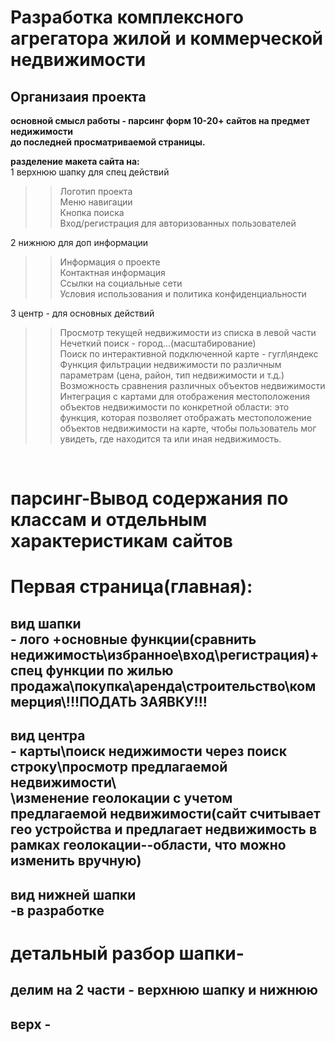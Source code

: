 # Разработка комплексного агрегатора жилой и коммерческой недвижимости
## Организаия проекта
**основной смысл работы - парсинг форм 10-20+ сайтов на предмет недижимости <br> до последней просматриваемой страницы.**
<br>

**разделение макета сайта на:**
<br>
1 верхнюю шапку для спец действий
>> Логотип проекта<br>
>> Меню навигации<br>
>> Кнопка поиска<br>
>> Вход/регистрация для авторизованных пользователей<br>

2 нижнюю для доп информации<br>
>> Информация о проекте <br>
>> Контактная информация<br>
>> Ссылки на социальные сети<br>
>> Условия использования и политика конфиденциальности<br>

3 центр - для основных действий<br>
>> Просмотр текущей недвижимости из списка в левой части<br>
>> Нечеткий поиск - город...(масштабирование)<br>
>> Поиск по интерактивной подключенной карте - гугл\яндекс<br>
>> Функция фильтрации недвижимости по различным параметрам (цена, район, тип недвижимости и т.д.)<br>
>> Возможность сравнения различных объектов недвижимости<br>
>> Интеграция с картами для отображения местоположения объектов недвижимости по конкретной области: это функция, которая позволяет отображать местоположение объектов недвижимости на карте, чтобы пользователь мог увидеть, где находится та или иная недвижимость.<br>
<br>

# парсинг-Вывод содержания по классам и отдельным характеристикам сайтов
# Первая страница(главная): 
## вид шапки <br>- лого +основные функции(сравнить недижимость\избранное\вход\регистрация)+ спец функции по жилью <br>**продажа\покупка\аренда\строительство\коммерция\\!!!ПОДАТЬ ЗАЯВКУ!!!**
## вид центра <br>- карты\поиск недижимости через поиск строку\просмотр предлагаемой недвижимости\ <br> \изменение геолокации с учетом предлагаемой недвижимости(сайт считывает гео устройства и предлагает недвижимость в рамках геолокации--области, что можно изменить вручную)
## вид нижней шапки<br>-в разработке

# детальный разбор шапки-
## делим на 2 части - верхнюю шапку и нижнюю
## верх - 